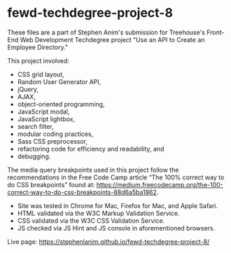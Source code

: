 # fewd-techdegree-project-8
These files are a part of Stephen Anim's submission for Treehouse's Front-End Web Development Techdegree project "Use an API to Create an Employee Directory."

This project involved:
- CSS grid layout,
- Random User Generator API,
- jQuery,
- AJAX,
- object-oriented programming,
- JavaScript modal,
- JavaScript lightbox,
- search filter,
- modular coding practices,
- Sass CSS preprocessor,
- refactoring code for efficiency and readability, and
- debugging.

The media query breakpoints used in this project follow the recommendations in the Free Code Camp article “The 100% correct way to do CSS breakpoints” found at: https://medium.freecodecamp.org/the-100-correct-way-to-do-css-breakpoints-88d6a5ba1862.

- Site was tested in Chrome for Mac, Firefox for Mac, and Apple Safari.
- HTML validated via the W3C Markup Validation Service.
- CSS validated via the W3C CSS Validation Service.
- JS checked via JS Hint and JS console in aforementioned browsers.

Live page: https://stephenlanim.github.io/fewd-techdegree-project-8/

